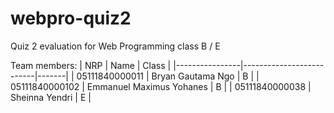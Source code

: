# webpro-quiz2
Quiz 2 evaluation for Web Programming class B / E

Team members:
| NRP            | Name                     | Class |
|----------------|--------------------------|-------|
| 05111840000011 | Bryan Gautama Ngo        | B     |
| 05111840000102 | Emmanuel Maximus Yohanes | B     |
| 05111840000038 | Sheinna Yendri           | E     |
